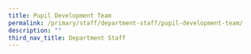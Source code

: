 ```yaml
---
title: Pupil Development Team
permalink: /primary/staff/department-staff/pupil-development-team/
description: ""
third_nav_title: Department Staff
---
```

